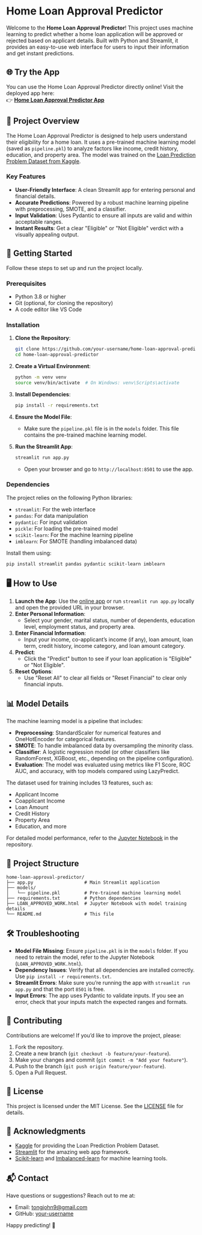 # Home Loan Approval Predictor

Welcome to the **Home Loan Approval Predictor**! This project uses machine learning to predict whether a home loan application will be approved or rejected based on applicant details. Built with Python and Streamlit, it provides an easy-to-use web interface for users to input their information and get instant predictions.

## 🌐 Try the App

You can use the Home Loan Approval Predictor directly online! Visit the deployed app here:  
👉 [**Home Loan Approval Predictor App**](https://loan-approval-prediction-klgdpjsksaktokquvhttpn.streamlit.app/)

## 📖 Project Overview

The Home Loan Approval Predictor is designed to help users understand their eligibility for a home loan. It uses a pre-trained machine learning model (saved as `pipeline.pkl`) to analyze factors like income, credit history, education, and property area. The model was trained on the [Loan Prediction Problem Dataset from Kaggle](https://www.kaggle.com/datasets/altruist/delhi-house-price-prediction).

### Key Features
- **User-Friendly Interface**: A clean Streamlit app for entering personal and financial details.
- **Accurate Predictions**: Powered by a robust machine learning pipeline with preprocessing, SMOTE, and a classifier.
- **Input Validation**: Uses Pydantic to ensure all inputs are valid and within acceptable ranges.
- **Instant Results**: Get a clear "Eligible" or "Not Eligible" verdict with a visually appealing output.

## 🚀 Getting Started

Follow these steps to set up and run the project locally.

### Prerequisites
- Python 3.8 or higher
- Git (optional, for cloning the repository)
- A code editor like VS Code

### Installation
1. **Clone the Repository**:
   ```bash
   git clone https://github.com/your-username/home-loan-approval-predictor.git
   cd home-loan-approval-predictor
   ```

2. **Create a Virtual Environment**:
   ```bash
   python -m venv venv
   source venv/bin/activate  # On Windows: venv\Scripts\activate
   ```

3. **Install Dependencies**:
   ```bash
   pip install -r requirements.txt
   ```

4. **Ensure the Model File**:
   - Make sure the `pipeline.pkl` file is in the `models` folder. This file contains the pre-trained machine learning model.

5. **Run the Streamlit App**:
   ```bash
   streamlit run app.py
   ```
   - Open your browser and go to `http://localhost:8501` to use the app.

### Dependencies
The project relies on the following Python libraries:
- `streamlit`: For the web interface
- `pandas`: For data manipulation
- `pydantic`: For input validation
- `pickle`: For loading the pre-trained model
- `scikit-learn`: For the machine learning pipeline
- `imblearn`: For SMOTE (handling imbalanced data)

Install them using:
```bash
pip install streamlit pandas pydantic scikit-learn imblearn
```

## 🖥️ How to Use

1. **Launch the App**: Use the [online app](https://loan-approval-prediction-klgdpjsksaktokquvhttpn.streamlit.app/) or run `streamlit run app.py` locally and open the provided URL in your browser.
2. **Enter Personal Information**:
   - Select your gender, marital status, number of dependents, education level, employment status, and property area.
3. **Enter Financial Information**:
   - Input your income, co-applicant’s income (if any), loan amount, loan term, credit history, income category, and loan amount category.
4. **Predict**:
   - Click the "Predict" button to see if your loan application is "Eligible" or "Not Eligible".
5. **Reset Options**:
   - Use "Reset All" to clear all fields or "Reset Financial" to clear only financial inputs.

## 📊 Model Details

The machine learning model is a pipeline that includes:
- **Preprocessing**: StandardScaler for numerical features and OneHotEncoder for categorical features.
- **SMOTE**: To handle imbalanced data by oversampling the minority class.
- **Classifier**: A logistic regression model (or other classifiers like RandomForest, XGBoost, etc., depending on the pipeline configuration).
- **Evaluation**: The model was evaluated using metrics like F1 Score, ROC AUC, and accuracy, with top models compared using LazyPredict.

The dataset used for training includes 13 features, such as:
- Applicant Income
- Coapplicant Income
- Loan Amount
- Credit History
- Property Area
- Education, and more

For detailed model performance, refer to the [Jupyter Notebook](LOAN_APPROVED_WORK.html) in the repository.

## 📂 Project Structure
```
home-loan-approval-predictor/
├── app.py                   # Main Streamlit application
├── models/
│   └── pipeline.pkl         # Pre-trained machine learning model
├── requirements.txt         # Python dependencies
├── LOAN_APPROVED_WORK.html  # Jupyter Notebook with model training details
└── README.md                # This file
```

## 🛠️ Troubleshooting

- **Model File Missing**: Ensure `pipeline.pkl` is in the `models` folder. If you need to retrain the model, refer to the Jupyter Notebook (`LOAN_APPROVED_WORK.html`).
- **Dependency Issues**: Verify that all dependencies are installed correctly. Use `pip install -r requirements.txt`.
- **Streamlit Errors**: Make sure you’re running the app with `streamlit run app.py` and that the port `8501` is free.
- **Input Errors**: The app uses Pydantic to validate inputs. If you see an error, check that your inputs match the expected ranges and formats.

## 🤝 Contributing

Contributions are welcome! If you’d like to improve the project, please:
1. Fork the repository.
2. Create a new branch (`git checkout -b feature/your-feature`).
3. Make your changes and commit (`git commit -m "Add your feature"`).
4. Push to the branch (`git push origin feature/your-feature`).
5. Open a Pull Request.

## 📜 License

This project is licensed under the MIT License. See the [LICENSE](LICENSE) file for details.

## 🙌 Acknowledgments

- [Kaggle](https://www.kaggle.com) for providing the Loan Prediction Problem Dataset.
- [Streamlit](https://streamlit.io) for the amazing web app framework.
- [Scikit-learn](https://scikit-learn.org) and [Imbalanced-learn](https://imbalanced-learn.org) for machine learning tools.

## 📬 Contact

Have questions or suggestions? Reach out to me at:
- Email: tongjohn9@gmail.com
- GitHub: [your-username](https://github.com/JohnTong12)

Happy predicting! 🎉
